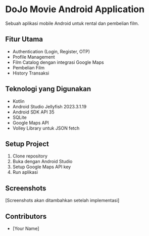 # DoJo Movie Android Application

Sebuah aplikasi mobile Android untuk rental dan pembelian film.

## Fitur Utama

- Authentication (Login, Register, OTP)
- Profile Management
- Film Catalog dengan integrasi Google Maps
- Pembelian Film
- History Transaksi

## Teknologi yang Digunakan

- Kotlin
- Android Studio Jellyfish 2023.3.1.19
- Android SDK API 35
- SQLite
- Google Maps API
- Volley Library untuk JSON fetch

## Setup Project

1. Clone repository
2. Buka dengan Android Studio
3. Setup Google Maps API key
4. Run aplikasi

## Screenshots

[Screenshots akan ditambahkan setelah implementasi]

## Contributors

- [Your Name]
